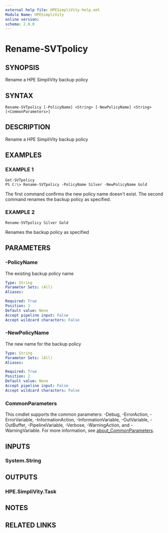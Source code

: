 ```yaml
---
external help file: HPESimpliVity-help.xml
Module Name: HPESimpliVity
online version:
schema: 2.0.0
---
```


# Rename-SVTpolicy

## SYNOPSIS
Rename a HPE SimpliVity backup policy

## SYNTAX

```
Rename-SVTpolicy [-PolicyName] <String> [-NewPolicyName] <String> [<CommonParameters>]
```

## DESCRIPTION
Rename a HPE SimpliVity backup policy

## EXAMPLES

### EXAMPLE 1
```
Get-SVTpolicy
PS C:\> Rename-SVTpolicy -PolicyName Silver -NewPolicyName Gold
```

The first command confirms the new policy name doesn't exist. 
The second command renames the backup policy as specified.

### EXAMPLE 2
```
Rename-SVTpolicy Silver Gold
```

Renames the backup policy as specified

## PARAMETERS

### -PolicyName
The existing backup policy name

```yaml
Type: String
Parameter Sets: (All)
Aliases:

Required: True
Position: 1
Default value: None
Accept pipeline input: False
Accept wildcard characters: False
```

### -NewPolicyName
The new name for the backup policy

```yaml
Type: String
Parameter Sets: (All)
Aliases:

Required: True
Position: 2
Default value: None
Accept pipeline input: False
Accept wildcard characters: False
```

### CommonParameters
This cmdlet supports the common parameters: -Debug, -ErrorAction, -ErrorVariable, -InformationAction, -InformationVariable, -OutVariable, -OutBuffer, -PipelineVariable, -Verbose, -WarningAction, and -WarningVariable. For more information, see [about_CommonParameters](http://go.microsoft.com/fwlink/?LinkID=113216).

## INPUTS

### System.String
## OUTPUTS

### HPE.SimpliVity.Task
## NOTES

## RELATED LINKS
